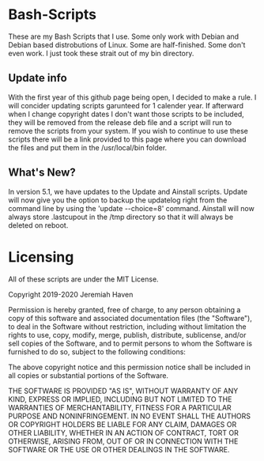 # Bash-Scripts
These are my Bash Scripts that I use. Some only work with Debian and Debian based distrobutions of Linux.
Some are half-finished. Some don't even work. I just took these strait out of my bin directory.

## Update info
With the first year of this github page being open, I decided to make a rule. I will concider updating
scripts garunteed for 1 calender year. If afterward when I change copyright dates I don't want those
scripts to be included, they will be removed from the release deb file and a script will run to remove
the scripts from your system. If you wish to continue to use these scripts there will be a link provided
to this page where you can download the files and put them in the /usr/local/bin folder.

## What's New?
In version 5.1, we have updates to the Update and Ainstall scripts. Update will now give you the option to
backup the updatelog right from the command line by using the 'update --choice=8' command.
Ainstall will now always store .lastcupout in the /tmp directory so that it will always
be deleted on reboot.


# Licensing
All of these scripts are under the MIT License.

Copyright 2019-2020 Jeremiah Haven

Permission is hereby granted, free of charge, to any person obtaining a copy of this software and associated documentation files (the "Software"), to deal in the Software without restriction, including without limitation the rights to use, copy, modify, merge, publish, distribute, sublicense, and/or sell copies of the Software, and to permit persons to whom the Software is furnished to do so, subject to the following conditions:

The above copyright notice and this permission notice shall be included in all copies or substantial portions of the Software.

THE SOFTWARE IS PROVIDED "AS IS", WITHOUT WARRANTY OF ANY KIND, EXPRESS OR IMPLIED, INCLUDING BUT NOT LIMITED TO THE WARRANTIES OF MERCHANTABILITY, FITNESS FOR A PARTICULAR PURPOSE AND NONINFRINGEMENT. IN NO EVENT SHALL THE AUTHORS OR COPYRIGHT HOLDERS BE LIABLE FOR ANY CLAIM, DAMAGES OR OTHER LIABILITY, WHETHER IN AN ACTION OF CONTRACT, TORT OR OTHERWISE, ARISING FROM, OUT OF OR IN CONNECTION WITH THE SOFTWARE OR THE USE OR OTHER DEALINGS IN THE SOFTWARE.
